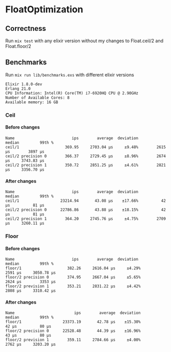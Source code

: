 # FloatOptimization

## Correctness
Run `mix test` with any elixir version without my changes to Float.ceil/2 and Float.floor/2

## Benchmarks
Run `mix run lib/benchmarks.exs` with different elixir versions

```
Elixir 1.8.0-dev
Erlang 21.0
CPU Information: Intel(R) Core(TM) i7-6920HQ CPU @ 2.90GHz
Number of Available Cores: 8
Available memory: 16 GB
```

### Ceil

#### Before changes
```
Name                         ips        average  deviation         median         99th %
ceil/1                    369.95     2703.04 μs     ±9.48%        2615 μs        3897 μs
ceil/2 precision 0        366.37     2729.45 μs     ±8.96%        2674 μs     3743.83 μs
ceil/2 precision 1        350.72     2851.25 μs     ±4.61%        2821 μs     3356.70 μs
```

#### After changes
```
Name                         ips        average  deviation         median         99th %
ceil/1                  23214.94       43.08 μs    ±17.66%          42 μs          81 μs
ceil/2 precision 0      22786.86       43.88 μs    ±18.15%          42 μs          81 μs
ceil/2 precision 1        364.20     2745.76 μs     ±4.75%        2709 μs     3260.11 μs
```

### Floor

#### Before changes
```
Name                         ips        average  deviation         median         99th %
floor/1                    382.26     2616.04 μs     ±4.29%        2591 μs     3050.78 μs
floor/2 precision 0        374.95     2667.04 μs     ±5.65%        2624 μs        3353 μs
floor/2 prevision 1        353.21     2831.22 μs     ±4.42%        2808 μs     3310.42 μs
```

#### After changes
```
Name                          ips        average  deviation         median         99th %
floor/1                  23373.19       42.78 μs    ±15.30%          42 μs          80 μs
floor/2 precision 0      22528.48       44.39 μs    ±16.96%          43 μs          80 μs
floor/2 prevision 1        359.11     2784.66 μs     ±4.00%        2762 μs     3203.20 μs
```
